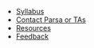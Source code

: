 - [Syllabus](syllabus)
- [Contact Parsa or TAs](teaching-team)
- [Resources](resources)
- [Feedback](feedback)